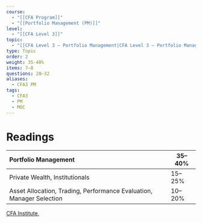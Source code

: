 ```yaml
---
course:
  - "[[CFA Program]]"
  - "[[Portfolio Management (PM)]]"
level:
  - "[[CFA Level 3]]"
topic:
  - "[[CFA Level 3 — Portfolio Management|CFA Level 3 — Portfolio Management]]"
type: Topic
order: 2
weight: 35-40%
items: 7–8
questions: 28–32
aliases:
  - CFA3 PM
tags:
  - CFA3
  - PM
  - MOC
---
```

# Readings



| **Portfolio Management**                                             | **35–40%** |
| :-------------------------------------------------------------------- | ---------- |
| Private Wealth, Institutionals                   | 15–25%     |
| Asset Allocation, Trading, Performance Evaluation, Manager Selection | 10–20%     |
[CFA Institute](https://www.cfainstitute.org/en/programs/cfa/exam/level-iii),